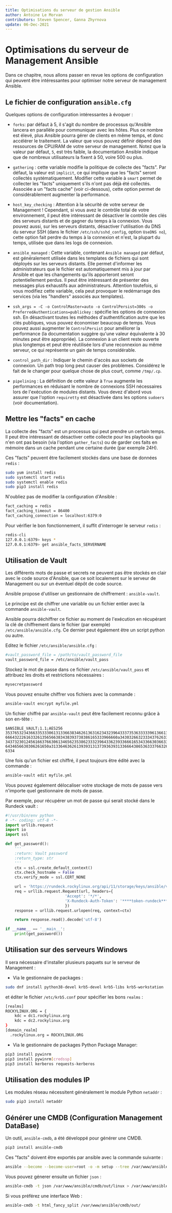 ```yaml
---
title: Optimisations du serveur de gestion Ansible
author: Antoine Le Morvan
contributors: Steven Spencer, Ganna Zhyrnova
update: 06-Dec-2021
---
```


# Optimisations du serveur de Management Ansible

Dans ce chapitre, nous allons passer en revue les options de configuration qui peuvent être intéressantes pour optimiser notre serveur de management Ansible.

## Le fichier de configuration `ansible.cfg`

Quelques options de configuration intéressantes à évoquer :

* `forks`: par défaut à 5, il s'agit du nombre de processus qu'Ansible lancera en parallèle pour communiquer avec les hôtes. Plus ce nombre est élevé, plus Ansible pourra gérer de clients en même temps, et donc accélérer le traitement. La valeur que vous pouvez définir dépend des ressources de CPU/RAM de votre serveur de management. Notez que la valeur par défaut, `5`, est très faible, la documentation Ansible indique que de nombreux utilisateurs la fixent à 50, voire 500 ou plus.

* `gathering` : cette variable modifie la politique de collecte des "facts". Par défaut, la valeur est `implicit`, ce qui implique que les "facts" seront collectés systématiquement. Modifier cette variable à `smart` permet de collecter les "facts" uniquement s'ils n'ont pas déjà été collectés. Associée a un "facts cache" (voir ci-dessous), cette option permet de considérablement augmenter la performance.

* `host_key_checking` : Attention à la sécurité de votre serveur de Management ! Cependant, si vous avez le contrôle total de votre environnement, il peut être intéressant de désactiver le contrôle des clés des serveurs distants et de gagner du temps à la connexion. Vous pouvez aussi, sur les serveurs distants, désactiver l'utilisation du DNS du serveur SSH (dans le fichier `/etc/ssh/sshd_config`, option `UseDNS no`), cette option fait perdre du temps à la connexion et n'est, la plupart du temps, utilisée que dans les logs de connexion.

* `ansible_managed` : Cette variable, contenant `Ansible managed` par défaut, est généralement utilisée dans les templates de fichiers qui sont déployés sur les serveurs distants. Elle permet d'informer les administrateurs que le fichier est automatiquement mis à jour par Ansible et que les changements qu'ils apporteront seront potentiellement perdus. Il peut être intéressant de présenter des messages plus exhaustifs aux administrateurs. Attention toutefois, si vous modifiez cette variable, cela peut provoquer le redémarrage des services (via les "handlers" associés aux templates).

* `ssh_args = -C -o ControlMaster=auto -o ControlPersist=300s -o PreferredAuthentications=publickey` : spécifie les options de connexion ssh. En désactivant toutes les méthodes d'authentification autre que les clés publiques, vous pouvez économiser beaucoup de temps. Vous pouvez aussi augmenter le `ControlPersist` pour améliorer la performance (la documentation suggère qu'une valeur équivalente à 30 minutes peut être appropriée). La connexion à un client reste ouverte plus longtemps et peut être réutilisée lors d'une reconnexion au même serveur, ce qui représente un gain de temps considérable.

* `control_path_dir` : Indiquer le chemin d'accès aux sockets de connexion. Un path trop long peut causer des problèmes. Considérez le fait de le changer pour quelque chose de plus court, comme `/tmp/.cp`.

* `pipelining` : La définition de cette valeur à `True` augmente les performances en réduisant le nombre de connexions SSH nécessaires lors de l'exécution de modules distants. Vous devez d'abord vous assurer que l'option `requiretty` est désactivée dans les options `sudoers` (voir documentation).

## Mettre les "facts" en cache

La collecte des "facts" est un processus qui peut prendre un certain temps. Il peut être intéressant de désactiver cette collecte pour les playbooks qui n'en ont pas besoin (via l'option `gather_facts`) ou de garder ces faits en mémoire dans un cache pendant une certaine durée (par exemple 24H).

Ces "facts" peuvent être facilement stockés dans une base de données `redis` :

```bash
sudo yum install redis
sudo systemctl start redis
sudo systemctl enable redis
sudo pip3 install redis
```

N'oubliez pas de modifier la configuration d'Ansible :

```bash
fact_caching = redis
fact_caching_timeout = 86400
fact_caching_connection = localhost:6379:0
```

Pour vérifier le bon fonctionnement, il suffit d'interroger le serveur `redis` :

```bash
redis-cli
127.0.0.1:6379> keys *
127.0.0.1:6379> get ansible_facts_SERVERNAME
```

## Utilisation de Vault

Les différents mots de passe et secrets ne peuvent pas être stockés en clair avec le code source d'Ansible, que ce soit localement sur le serveur de Management ou sur un éventuel dépôt de code source.

Ansible propose d'utiliser un gestionnaire de chiffrement : `ansible-vault`.

Le principe est de chiffrer une variable ou un fichier entier avec la commande `ansible-vault`.

Ansible pourra déchiffrer ce fichier au moment de l'exécution en récupérant la clé de chiffrement dans le fichier (par exemple) `/etc/ansible/ansible.cfg`. Ce dernier peut également être un script python ou autre.

Editez le fichier `/etc/ansible/ansible.cfg` :

```bash
#vault_password_file = /path/to/vault_password_file
vault_password_file = /etc/ansible/vault_pass
```

Stockez le mot de passe dans ce fichier `/etc/ansible/vault_pass` et attribuez les droits et restrictions nécessaires :

```bash
mysecretpassword
```

Vous pouvez ensuite chiffrer vos fichiers avec la commande :

```bash
ansible-vault encrypt myfile.yml
```

Un fichier chiffré par `ansible-vault` peut être facilement reconnu grâce à son en-tête :

```text
$ANSIBLE_VAULT;1.1;AES256
35376532343663353330613133663834626136316234323964333735363333396136613266383966
6664322261633261356566383438393738386165333966660a343032663233343762633936313630
34373230124561663766306134656235386233323964336239336661653433663036633334366661
6434656630306261650a313364636261393931313739363931336664386536333766326264633330
6334
```

Une fois qu'un fichier est chiffré, il peut toujours être édité avec la commande :

```bash
ansible-vault edit myfile.yml
```

Vous pouvez également délocaliser votre stockage de mots de passe vers n'importe quel gestionnaire de mots de passe.

Par exemple, pour récupérer un mot de passe qui serait stocké dans le Rundeck vault :

```python
#!/usr/bin/env python
# -*- coding: utf-8 -*-
import urllib.request
import io
import ssl

def get_password():
    '''
    :return: Vault password
    :return_type: str
    '''
    ctx = ssl.create_default_context()
    ctx.check_hostname = False
    ctx.verify_mode = ssl.CERT_NONE

    url = 'https://rundeck.rockylinux.org/api/11/storage/keys/ansible/vault'
    req = urllib.request.Request(url, headers={
                          'Accept': '*/*',
                          'X-Rundeck-Auth-Token': '****token-rundeck****'
                          })
    response = urllib.request.urlopen(req, context=ctx)

    return response.read().decode('utf-8')

if __name__ == '__main__':
    print(get_password())
```

## Utilisation sur des serveurs Windows

Il sera nécessaire d'installer plusieurs paquets sur le serveur de Management :

* Via le gestionnaire de packages :

```bash
sudo dnf install python38-devel krb5-devel krb5-libs krb5-workstation
```

et éditer le fichier `/etc/krb5.conf` pour spécifier les bons `realms` :

```bash
[realms]
ROCKYLINUX.ORG = {
    kdc = dc1.rockylinux.org
    kdc = dc2.rockylinux.org
}
[domain_realm]
  .rockylinux.org = ROCKYLINUX.ORG
```

* Via le gestionnaire de packages Python Package Manager:

```bash
pip3 install pywinrm
pip3 install pywinrm[credssp]
pip3 install kerberos requests-kerberos
```

## Utilisation des modules IP

Les modules réseau nécessitent généralement le module Python `netaddr` :

```bash
sudo pip3 install netaddr
```

## Générer une CMDB (Configuration Management DataBase)

Un outil, `ansible-cmdb`, a été développé pour générer une CMDB.

```bash
pip3 install ansible-cmdb
```

Ces "facts" doivent être exportés par ansible avec la commande suivante :

```bash
ansible --become --become-user=root -o -m setup --tree /var/www/ansible/cmdb/out/
```

Vous pouvez génerer ensuite un fichier `json` :

```bash
ansible-cmdb -t json /var/www/ansible/cmdb/out/linux > /var/www/ansible/cmdb/cmdb-linux.json
```

Si vous préférez une interface Web :

```bash
ansible-cmdb -t html_fancy_split /var/www/ansible/cmdb/out/
```
